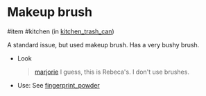 # Makeup brush

#item #kitchen (in [kitchen_trash_can](kitchen_trash_can.md))

A standard issue, but used makeup brush. Has a very bushy brush.

- Look
  > [marjorie](characters/marjorie.md)
  > I guess, this is Rebeca's. I don't use brushes.
- Use: See [fingerprint_powder](fingerprint_powder.md)